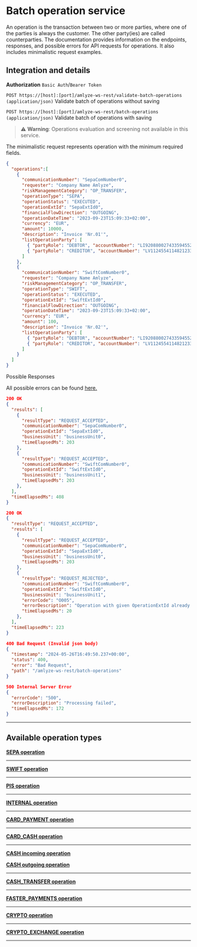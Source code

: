 # Batch operation service

<p>
An operation is the transaction between two or more parties, where one of the parties is always the customer. The other party(ies) are called counterparties. The documentation provides information on the endpoints, responses, and possible errors for API requests for operations. It also includes minimalistic request examples.
</p>

## Integration and details

<!-- Swagger Ui `GET https://[host]:[port]/swagger-ui/` (in progress) -->

**Authorization** `Basic Auth`/`Bearer Token`


`POST https://[host]:[port]/amlyze-ws-rest/validate-batch-operations (application/json)` Validate batch of operations without saving

`POST https://[host]:[port]/amlyze-ws-rest/batch-operations (application/json)` Validate batch of operations with saving


> ⚠️ **Warning**: Operations evaluation and screening not available in this service.

The minimalistic request represents operation with the minimum required fields.

```json lines
{
  "operations":[
    {
      "communicationNumber": "SepaComNumber0",
      "requester": "Company Name Amlyze",
      "riskManagementCategory": "OP_TRANSFER",
      "operationType": "SEPA",
      "operationStatus": "EXECUTED",
      "operationExtId": "SepaExtId0",
      "financialFlowDirection": "OUTGOING",
      "operationDateTime": "2023-09-23T15:09:33+02:00",
      "currency": "EUR",
      "amount": 10000,
      "description": "Invoice 'Nr.01'",
      "listOperationParty": [
        { "partyRole": "DEBTOR", "accountNumber": "LI9208800274335945522", "bic": "AmlyzeXX22", "entityType": "INDIVIDUAL", "firstName" : "Tomas", "lastName" : "Garcia" },
        { "partyRole": "CREDITOR", "accountNumber": "LV11245541148212335", "entityType": "ORGANIZATION", "title": "LTD 'VivaFocus'" }
      ]
    },
    {
      "communicationNumber": "SwiftComNumber0",
      "requester": "Company Name Amlyze",
      "riskManagementCategory": "OP_TRANSFER",
      "operationType": "SWIFT",
      "operationStatus": "EXECUTED",
      "operationExtId": "SwiftExtId0",
      "financialFlowDirection": "OUTGOING",
      "operationDateTime": "2023-09-23T15:09:33+02:00",
      "currency": "EUR",
      "amount": 100,
      "description": "Invoice 'Nr.02'",
      "listOperationParty": [
        { "partyRole": "DEBTOR", "accountNumber": "LI9208800274335945522", "bic": "AmlyzeXX22", "entityType": "INDIVIDUAL", "firstName" : "Tomas", "lastName" : "Garcia" },
        { "partyRole": "CREDITOR", "accountNumber": "LV11245541148212335", "entityType": "ORGANIZATION", "title": "LTD 'VivaFocus'" }
      ]
    }
  ]
}
```

Possible Responses

All possible errors can be found [<u>here.</u>](possibleErrors.md)

```json lines
200 OK
{
  "results": [
    {
      "resultType": "REQUEST_ACCEPTED",
      "communicationNumber": "SepaComNumber0",
      "operationExtId": "SepaExtId0",
      "businessUnit": "businessUnit0",
      "timeElapsedMs": 203
    },
    {
      "resultType": "REQUEST_ACCEPTED",
      "communicationNumber": "SwiftComNumber0",
      "operationExtId": "SwiftExtId0",
      "businessUnit": "businessUnit1",
      "timeElapsedMs": 203
    },
  ],
  "timeElapsedMs": 408
}

200 OK
{
  "resultType": "REQUEST_ACCEPTED",
  "results": [
    {
      "resultType": "REQUEST_ACCEPTED",
      "communicationNumber": "SepaComNumber0",
      "operationExtId": "SepaExtId0",
      "businessUnit": "businessUnit0",
      "timeElapsedMs": 203
    },
    {
      "resultType": "REQUEST_REJECTED",
      "communicationNumber": "SwiftComNumber0",
      "operationExtId": "SwiftExtId0",
      "businessUnit": "businessUnit1",
      "errorCode": "O005",
      "errorDescription": "Operation with given OperationExtId already exists in Amlyze",
      "timeElapsedMs": 20
    },
  ],
  "timeElapsedMs": 223
}

400 Bad Request (Invalid json body)
{
  "timestamp": "2024-05-26T16:49:50.237+00:00",
  "status": 400,
  "error": "Bad Request",
  "path": "/amlyze-ws-rest/batch-operations"
}

500 Internal Server Error
{
  "errorCode": "500",
  "errorDescription": "Processing failed",
  "timeElapsedMs": 172
}
```

------

## Available operation types

[<b>SEPA operation</b>](SEPA/fields.md)

---
[<b>SWIFT operation</b>](SWIFT/fields.md)

---

[<b>PIS operation</b>](PIS/fields.md)

---

[<b>INTERNAL operation</b>](INTERNAL/fields.md)

---

[<b>CARD_PAYMENT operation</b>](CARD_PAYMENT/fields.md)

---

[<b>CARD_CASH operation</b>](CARD_CASH/fields.md)

---

[<b>CASH incoming operation</b>](CASH/incoming/fields.md)

[<b>CASH outgoing operation</b>](CASH/outgoing/fields.md)

---
[<b>CASH_TRANSFER operation</b>](CASH_TRANSFER/outgoing/fields.md)

---

[<b>FASTER_PAYMENTS operation</b>](FASTER_PAYMENTS/fields.md)

---

[<b>CRYPTO operation</b>](CRYPTO/fields.md)

---

[<b>CRYPTO_EXCHANGE operation</b>](CRYPTO_EXCHANGE/fields.md)

---
